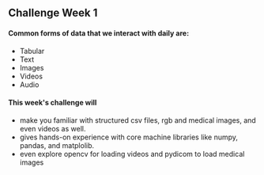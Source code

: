 ## Challenge Week 1

#### Common forms of data that we interact with daily are:
- Tabular
- Text
- Images
- Videos
- Audio

#### This week's challenge will
- make you familiar with structured csv files, rgb and medical images, and even videos as well.
- gives hands-on experience with core machine libraries like numpy, pandas, and matplolib.
- even explore opencv for loading videos and pydicom to load medical images

